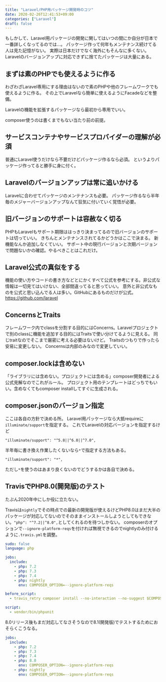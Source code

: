 ```yaml
---
title: "Laravel/PHP用パッケージ開発時のコツ"
date: 2020-02-26T12:41:53+09:00
categories: ["Laravel"]
draft: false
---
```


もしかして、Laravel用パッケージの開発に関してはいつの間にか自分が日本で一番詳しくなってるのでは…。
パッケージ作って何年もメンテナンス続けてる人は見た記憶がない。
実際は日本だけでなく海外にもそんなに多くない。Laravelのバージョンアップに対応できずに捨てたパッケージは大量にある。

## まずは素のPHPでも使えるように作る
わざわざLaravel専用にする理由はないので素のPHPや他のフレームワークでも使えるように作る。
その上でLaravelなら簡単に使えるようにFacadeなどを整備。

Laravelの機能を拡張するパッケージなら最初から専用でいい。

composer使うのは書くまでもない当たり前の前提。

## サービスコンテナやサービスプロバイダーの理解が必須
普通にLaravel使うだけなら不要だけどパッケージ作るなら必須。
というよりパッケージ作ってると勝手に身に付く。

## Laravelのバージョンアップは常に追いかける
Laravelに合わせてパッケージのメンテナンスも必要。
パッケージ作るなら半年毎のメジャーバージョンアップなんて狂気に付いていく覚悟が必要。

## 旧バージョンのサポートは容赦なく切る
PHPもLaravelもサポート期限ははっきり決まってるので旧バージョンのサポートは切っていい。
きちんとメンテナンスされてるかどうかはここで決まる。
新機能なんか追加しなくていい。
サポート中の現行バージョンと次期バージョンで問題ないかの確認。やるべきことはこれだけ。

## Laravel公式の真似をする
機能の使い方やコードの書き方などとにかくすべて公式を参考にする。非公式な情報は一切見てはいけない、全部間違ってると思っていい。
意外と非公式なものを公式と思い込んでる人は多い。GitHubにあるものだけが公式。
https://github.com/laravel

## ConcernsとTraits
フレームワーク内でclassを分割する目的にはConcerns。Laravelプロジェクトで別のclassに機能を追加する目的にはTraitsで使い分けてるように見える。
同じtraitなのでそこまで厳密に考える必要はないけど。
Traitsのつもりで作ったら安易に変更しない。
Concernsは内部のみなので変更していい。

## composer.lockは含めない
「ライブラリには含めない。プロジェクトには含める」composer開発者による公式見解なのでこれがルール。
プロジェクト用のテンプレートはどっちでもいい。含めなくてもcomposer installしてすぐに生成される。

## composer.jsonのバージョン指定
ここは各自の方針で決める所。
Laravel用パッケージなら大抵requireに`illuminate/support`を指定する。
これでLaravelの対応バージョンを指定するけど
```
"illuminate/support": "^5.8||^6.0||^7.0",
```
半年毎に書き換え作業したくないなら`*`で指定する方法もある。
```
"illuminate/support": "*",
```
ただし`*`を使うのはあまり良くないのでどうするかは各自で決める。

## TravisでPHP8.0(開発版)のテスト
たぶん2020年中にしか役に立たない。

Travisは`nightly`でその時点での最新の開発版が使えるけどPHP8.0はまだ大半のパッケージが対応してないのでそのままインストールしようとしてもできない。`"php": "^7.2||^8.0",`としてくれるのを待つしかない。
composerのオプションで`--ignore-platform-reqs`を付ければ無視できるのでnightlyのみ付けるように`.travis.yml`を調整。

```yaml
sudo: false
language: php

jobs:
  include:
    - php: 7.2
    - php: 7.3
    - php: 7.4
    - php: nightly
      env: COMPOSER_OPTION=--ignore-platform-reqs

before_script:
  - travis_retry composer install --no-interaction --no-suggest $COMPOSER_OPTION

script:
  - vendor/bin/phpunit
```

8.0リリース後もまだ対応してなさそうなので8.1(開発版)でテストするためにおそらくこうなる。

```yaml
jobs:
  include:
    - php: 7.2
    - php: 7.3
    - php: 7.4
    - php: 8.0
      env: COMPOSER_OPTION=--ignore-platform-reqs
    - php: nightly
      env: COMPOSER_OPTION=--ignore-platform-reqs
```